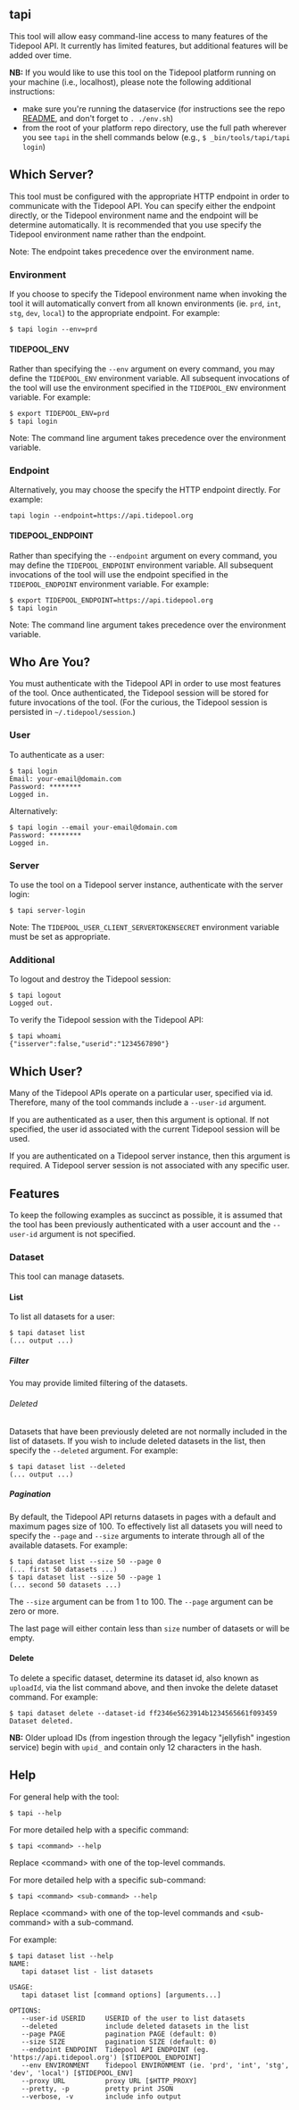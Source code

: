 ## tapi

This tool will allow easy command-line access to many features of the Tidepool API. It currently has limited features, but additional features will be added over time.

**NB:** If you would like to use this tool on the Tidepool platform running on your machine (i.e., localhost), please note the following additional instructions:

- make sure you're running the dataservice (for instructions see the repo [README](../../README.md), and don't forget to `. ./env.sh`)
- from the root of your platform repo directory, use the full path wherever you see `tapi` in the shell commands below (e.g., `$ _bin/tools/tapi/tapi login`)

## Which Server?

This tool must be configured with the appropriate HTTP endpoint in order to communicate with the Tidepool API. You can specify either the endpoint directly, or the Tidepool environment name and the endpoint will be determine automatically. It is recommended that you use specify the Tidepool environment name rather than the endpoint.

Note: The endpoint takes precedence over the environment name.

### Environment

If you choose to specify the Tidepool environment name when invoking the tool it will automatically convert from all known environments (ie. `prd`, `int`, `stg`, `dev`, `local`) to the appropriate endpoint. For example:

```
$ tapi login --env=prd
```

#### TIDEPOOL_ENV

Rather than specifying the `--env` argument on every command, you may define the `TIDEPOOL_ENV` environment variable. All subsequent invocations of the tool will use the environment specified in the `TIDEPOOL_ENV` environment variable. For example:

```
$ export TIDEPOOL_ENV=prd
$ tapi login
```

Note: The command line argument takes precedence over the environment variable.

### Endpoint

Alternatively, you may choose the specify the HTTP endpoint directly. For example:

```
tapi login --endpoint=https://api.tidepool.org
```

#### TIDEPOOL_ENDPOINT

Rather than specifying the `--endpoint` argument on every command, you may define the `TIDEPOOL_ENDPOINT` environment variable. All subsequent invocations of the tool will use the endpoint specified in the `TIDEPOOL_ENDPOINT` environment variable. For example:

```
$ export TIDEPOOL_ENDPOINT=https://api.tidepool.org
$ tapi login
```

Note: The command line argument takes precedence over the environment variable.

## Who Are You?

You must authenticate with the Tidepool API in order to use most features of the tool. Once authenticated, the Tidepool session will be stored for future invocations of the tool. (For the curious, the Tidepool session is persisted in `~/.tidepool/session`.)

### User

To authenticate as a user:

```
$ tapi login
Email: your-email@domain.com
Password: ********
Logged in.
```

Alternatively:

```
$ tapi login --email your-email@domain.com
Password: ********
Logged in.
```

### Server

To use the tool on a Tidepool server instance, authenticate with the server login:

```
$ tapi server-login
```

Note: The `TIDEPOOL_USER_CLIENT_SERVERTOKENSECRET` environment variable must be set as appropriate.

### Additional

To logout and destroy the Tidepool session:

```
$ tapi logout
Logged out.
```

To verify the Tidepool session with the Tidepool API:

```
$ tapi whoami
{"isserver":false,"userid":"1234567890"}
```

## Which User?

Many of the Tidepool APIs operate on a particular user, specified via id. Therefore, many of the tool commands include a `--user-id` argument.

If you are authenticated as a user, then this argument is optional. If not specified, the user id associated with the current Tidepool session will be used.

If you are authenticated on a Tidepool server instance, then this argument is required. A Tidepool server session is not associated with any specific user.

## Features

To keep the following examples as succinct as possible, it is assumed that the tool has been previously authenticated with a user account and the `--user-id` argument is not specified.

### Dataset

This tool can manage datasets.

#### List

To list all datasets for a user:

```
$ tapi dataset list
(... output ...)
```

##### Filter

You may provide limited filtering of the datasets.

###### Deleted

Datasets that have been previously deleted are not normally included in the list of datasets. If you wish to include deleted datasets in the list, then specify the `--deleted` argument. For example:

```
$ tapi dataset list --deleted
(... output ...)
```

##### Pagination

By default, the Tidepool API returns datasets in pages with a default and maximum pages size of 100. To effectively list all datasets you will need to specify the `--page` and `--size` arguments to interate through all of the available datasets.  For example:

```
$ tapi dataset list --size 50 --page 0
(... first 50 datasets ...)
$ tapi dataset list --size 50 --page 1
(... second 50 datasets ...)
```

The `--size` argument can be from 1 to 100. The `--page` argument can be zero or more.

The last page will either contain less than `size` number of datasets or will be empty.

#### Delete

To delete a specific dataset, determine its dataset id, also known as `uploadId`, via the list command above, and then invoke the delete dataset command. For example:

```
$ tapi dataset delete --dataset-id ff2346e5623914b1234565661f093459
Dataset deleted.
```

**NB:** Older upload IDs (from ingestion through the legacy "jellyfish" ingestion service) begin with `upid_` and contain only 12 characters in the hash.

## Help

For general help with the tool:

```
$ tapi --help
```

For more detailed help with a specific command:

```
$ tapi <command> --help
```

Replace \<command\> with one of the top-level commands.

For more detailed help with a specific sub-command:

```
$ tapi <command> <sub-command> --help
```

Replace \<command\> with one of the top-level commands and \<sub-command\> with a sub-command.

For example:

```
$ tapi dataset list --help
NAME:
   tapi dataset list - list datasets

USAGE:
   tapi dataset list [command options] [arguments...]

OPTIONS:
   --user-id USERID     USERID of the user to list datasets
   --deleted            include deleted datasets in the list
   --page PAGE          pagination PAGE (default: 0)
   --size SIZE          pagination SIZE (default: 0)
   --endpoint ENDPOINT  Tidepool API ENDPOINT (eg. 'https://api.tidepool.org') [$TIDEPOOL_ENDPOINT]
   --env ENVIRONMENT    Tidepool ENVIRONMENT (ie. 'prd', 'int', 'stg', 'dev', 'local') [$TIDEPOOL_ENV]
   --proxy URL          proxy URL [$HTTP_PROXY]
   --pretty, -p         pretty print JSON
   --verbose, -v        include info output
```
